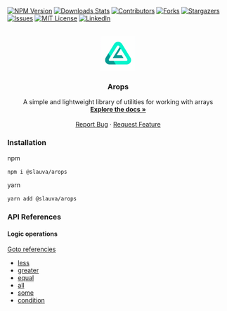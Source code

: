 [![NPM Version][npm-image]][npm-url]
[![Downloads Stats][npm-downloads]][npm-url]
[![Contributors][contributors-shield]][contributors-url]
[![Forks][forks-shield]][forks-url]
[![Stargazers][stars-shield]][stars-url]
[![Issues][issues-shield]][issues-url]
[![MIT License][license-shield]][license-url]
[![LinkedIn][linkedin-shield]][linkedin-url]

<!-- PROJECT LOGO -->
<br />
<div align="center">
  <a href="https://github.com/Slauva/arops">
    <img src="docs/logo.png" alt="Logo" width="80" height="80">
  </a>

  <h3 align="center">Arops</h3>

  <p align="center">
    A simple and lightweight library of utilities for working with arrays
    <br />
    <a href="https://github.com/Slauva/arops"><strong>Explore the docs »</strong></a>
    <br />
    <br />
    <a href="https://github.com/Slauva/arops/issues">Report Bug</a>
    ·
    <a href="https://github.com/Slauva/arops/issues">Request Feature</a>
  </p>
</div>

<!-- INSTALLATION -->

### Installation

npm

```bash
npm i @slauva/arops
```

yarn

```bash
yarn add @slauva/arops
```

<!-- Documentations -->

### API References

#### Logic operations

[Goto referencies](docs/logic.md)

- [less](#gear-less)
- [greater](#gear-greater)
- [equal](#gear-equal)
- [all](#gear-all)
- [some](#gear-some)
- [condition](#gear-condition)

<!-- MARKDOWN LINKS & IMAGES -->
<!-- https://www.markdownguide.org/basic-syntax/#reference-style-links -->

[npm-image]: https://img.shields.io/npm/v/@slauva/arops.svg?style=for-the-badge
[npm-downloads]: https://img.shields.io/npm/dm/@slauva/arops.svg?style=for-the-badge
[npm-url]: https://www.npmjs.com/package/@slauva/arops
[contributors-shield]: https://img.shields.io/github/contributors/Slauva/arops.svg?style=for-the-badge
[contributors-url]: https://github.com/Slauva/arops/graphs/contributors
[forks-shield]: https://img.shields.io/github/forks/Slauva/arops.svg?style=for-the-badge
[forks-url]: https://github.com/Slauva/arops/forks
[stars-shield]: https://img.shields.io/github/stars/Slauva/arops.svg?style=for-the-badge
[stars-url]: https://github.com/Slauva/arops/stargazers
[issues-shield]: https://img.shields.io/github/issues/Slauva/arops.svg?style=for-the-badge
[issues-url]: https://github.com/Slauva/arops/issues
[license-shield]: https://img.shields.io/github/license/Slauva/arops.svg?style=for-the-badge
[license-url]: https://github.com/Slauva/arops/blob/main/LICENSE
[linkedin-shield]: https://img.shields.io/badge/-LinkedIn-black.svg?style=for-the-badge&logo=linkedin&colorB=555
[linkedin-url]: http://www.linkedin.com/in/viacheslav-koshman-182056247
